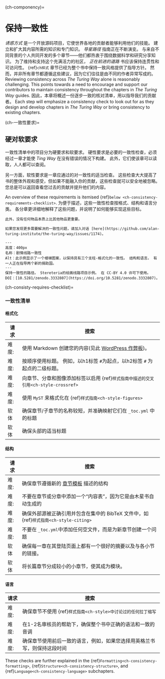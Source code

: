 (ch-componency)=
# 保持一致性

_诱惑方式_ 是一个开放源码项目，它使世界各地的贡献者能够利用他们的技能。 建立和扩大其内容所需的知识和专门知识。 _导星路径_ 指南正在不断演变。 与来自不同背景的个人共同开发的多个章节――他们都热衷于围绕数据科学和研究分享知识。 为了维持和支持这个充满活力的社区， _正在前进的道路_ 书应该保持连贯性和可访问性。
{ref}`ch样式` 章节已经为整个书中保持一致风格提供了指导方针。 然而，并非所有章节都遵循这些建议，因为它们往往是由不同的作者异常写成的。 Reviewing consistency across _The Turing Way_ alone is reasonably challenging. This points towards a need to encourage and support our contributors to maintain consistency throughout the chapters in _The Turing Way_ guides. 因此，本章将概述一份逐步一致的核对清单，用以指导我们的贡献者。 Each step will emphasize a consistency check to look out for as they design and develop chapters in _The Turing Way_ or bring consistency to existing chapters.

(ch-一致性要求)=
## 硬对软要求

一致性清单中的项目分为硬要求和软要求。 硬性要求是必要的一致性检查，必须经过一章才能使 _Ting Way_ 在没有错误的情况下构建。 此外，它们使该章可以读取，人人都可以查阅。

另一方面，软性要求是一章应通过的对一致性的适当检查。 这些检查大大提高了书的整体外观和感受，但如果不能融入你的贡献，这些检查就可以安全地被忽略。 您总是可以返回查看您过去的贡献并提升他们的内容。

An overview of these requirements is itemised {ref}`below <ch-consistency-requirements-checklist>`. 为便于描述，这些一致性检查按格式、结构和语言分类。 各分章更详细地解释了这些问题，并说明了如何能够实现这些目标。

```{important} Please note that these requirements are not exhaustive or definitive, and neither are their classifications rigid.
此外，没有任何物品本质上比其他物品更重要。

如果您发现更多需要解决的一致性问题，请加入对话 [here](https://github.com/alan-turing-institute/the-turing-way/issues/1174)。

```

```{figure} ../figures/theturingway-consistency.jpg
---
高度：400px
名称：剧情线路一致性
Alt：此示例显示了一个楼梯图案，以保持具有三个支柱-格式化的一致性。 结构和语言。 有一人正在指导两个新的捐助国。
---
保持一致性的路径。 Stereteria的绘画线路项目示例。 在 CC-BY 4.0 许可下使用。 DOI：[10.5281/zenodo.3332807](https://doi.org/10.5281/zenodo.3332807)。
```

(ch-consisty-requires-checklist)=
### 一致性清单

#### 格式化

| 请求  | 搜索                                                                                               |
| --- | ------------------------------------------------------------------------------------------------ |
| 难度: | 使用 Markdown 创建您的内容(见此 [WordPress 作弊板](https://wordpress.com/support/markdown-quick-reference/))。 |
| 难度: | 按顺序使用标题。 例如，以h1标签 `#`为起点，以h2标签 `#` 为起点的二级标题。                                                     |
| 难度: | 向章节、分章和图像添加标签以启用 {ref}`样式指南中描述的交叉引用<ch-style-crossref>`                                    |
| 难度: | 使用 `MyST` 来格式化在 {ref}`样式指南<ch-style-figures>` | 使用尺寸小于1MB 的公共域图片，并适当引用。                    |
| 软体  | 确保章节/子章节的名称较短，并准确映射它们在 `_toc.yml` 中的标题                                                           |
| 软体  | 确保头部的适当标题 | 将每个头部的第一个、最后一个和重要的词大写；例如“雪白和七个战士”。                                                   |


#### 结构

| 请求  | 搜索                                                                                                                       |
| --- | ------------------------------------------------------------------------------------------------------------------------ |
| 难度: | 确保章节遵循新的 [章节模板](https://github.com/alan-turing-institute/the-turing-way/tree/main/book/templates/chapter-template) 描述的结构 |
| 难度: | 不要在章节或分章中添加一个“内容表”，因为它是由木星书自动生成的                                                                                         |
| 难度: | 确保外部源被正确引用并包含在集中的 BibTeX 文件中，如 {ref}`样式指南<ch-style-citing>`                                                        |
| 难度: | 不要在 `_toc.yml`中添加任何空文件，而是为新章节创建一个问题                                                                                      |
| 软体  | 确保每一章在其登陆页面上都有一个很好的摘要以及与各小节的链接。                                                                                          |
| 软体  | 将长篇章节分成较小的小章节，使其成为模块。                                                                                                    |


#### 语言

| 请求  | 搜索                                             |
| --- | ---------------------------------------------- |
| 难度: | 确保章节不使用 {ref}`样式指南<ch-style>中讨论过的任何拉丁缩写` |
| 难度: | 在1-2名审核员的帮助下，确保整个书中正确的语法和一致的音调                 |
| 难度: | 确保章节使用前后一致的语言，例如，如果您选择用英格兰书写，则保持这段时间           |

These checks are further explained in the {ref}`Formatting<ch-consistency-formatting>`, {ref}`Structure<ch-consistency-structure>`, and {ref}`Language<ch-consistency-language>` subchapters.
